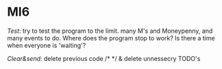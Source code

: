 # MI6

*Test*:       try to test the program to the limit. many M's and Moneypenny, and many events to do. 
              Where does the program stop to work? 
              Is there a time when everyone is 'waiting'?

*Clear&send*: delete previous code /* */  & delete unnessecry TODO's
